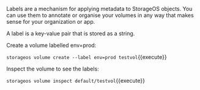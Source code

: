 Labels are a mechanism for applying metadata to StorageOS objects. You can use them to annotate or organise your volumes in any way that makes sense for your organization or app.

A label is a key-value pair that is stored as a string.

Create a volume labelled env=prod:

`storageos volume create --label env=prod testvol`{{execute}}

Inspect the volume to see the labels:

`storageos volume inspect default/testvol`{{execute}}
